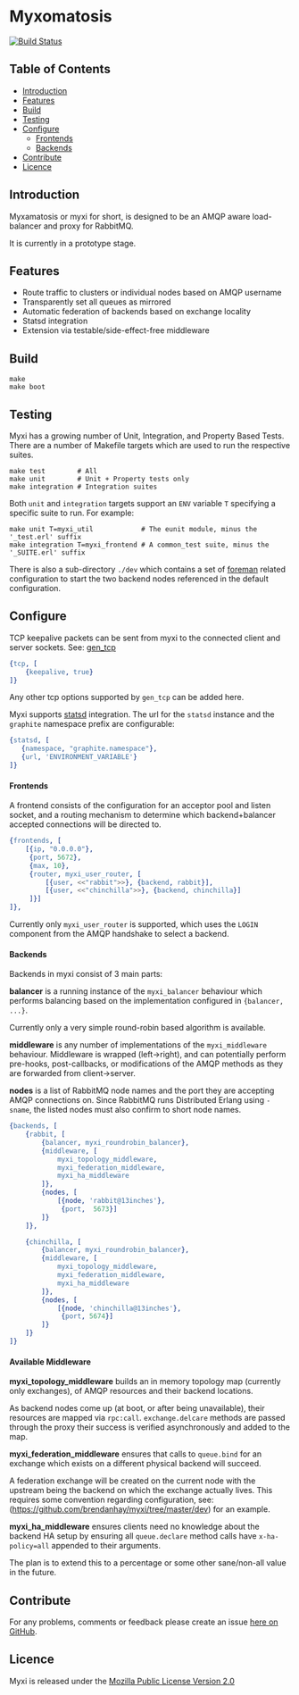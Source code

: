 Myxomatosis
===========

[![Build Status](https://secure.travis-ci.org/brendanhay/myxi.png)](http://travis-ci.org/brendanhay/myxi)

Table of Contents
-----------------

* [Introduction](#introduction)
* [Features](#features)
* [Build](#build)
* [Testing](#testing)
* [Configure](#configure)
    * [Frontends](#frontends)
    * [Backends](#backends)
* [Contribute](#contribute)
* [Licence](#licence)


<a name="introduction" />

Introduction
------------

Myxamatosis or myxi for short, is designed to be an AMQP aware load-balancer and proxy for RabbitMQ.

It is currently in a prototype stage.

<a name="features" />

Features
--------

* Route traffic to clusters or individual nodes based on AMQP username
* Transparently set all queues as mirrored
* Automatic federation of backends based on exchange locality
* Statsd integration
* Extension via testable/side-effect-free middleware


<a name="build" />

Build
-----

```shell
make
make boot
```


<a name="testing" />

Testing
-------

Myxi has a growing number of Unit, Integration, and Property Based Tests. There are a number of Makefile targets which are used to run the respective suites.

```shell
make test        # All
make unit        # Unit + Property tests only
make integration # Integration suites
```

Both `unit` and `integration` targets support an `ENV` variable `T` specifying a specific suite to run. For example:

```shell
make unit T=myxi_util            # The eunit module, minus the '_test.erl' suffix
make integration T=myxi_frontend # A common_test suite, minus the '_SUITE.erl' suffix
```

There is also a sub-directory `./dev` which contains a set of [foreman](github.com/ddollar/foreman) related configuration to start the two backend nodes
referenced in the default configuration.


<a name="configure" />

Configure
---------

TCP keepalive packets can be sent from myxi to the connected client and server sockets.
See: [gen_tcp](erlang.org/doc/man/gen_tcp.html)

```erlang
{tcp, [
    {keepalive, true}
]}
```

Any other tcp options supported by `gen_tcp` can be added here.

Myxi supports [statsd](github.com/etsy/statsd) integration. The url for the `statsd`
instance and the `graphite` namespace prefix are configurable:

```erlang
{statsd, [
   {namespace, "graphite.namespace"},
   {url, 'ENVIRONMENT_VARIABLE'}
]}
```

<a name="frontends" />

#### Frontends

A frontend consists of the configuration for an acceptor pool and listen socket,
and a routing mechanism to determine which backend+balancer accepted connections will be directed to.

```erlang
{frontends, [
    [{ip, "0.0.0.0"},
     {port, 5672},
     {max, 10},
     {router, myxi_user_router, [
         [{user, <<"rabbit">>}, {backend, rabbit}],
         [{user, <<"chinchilla">>}, {backend, chinchilla}]
     ]}]
]},
```

Currently only `myxi_user_router` is supported, which uses the `LOGIN` component
from the AMQP handshake to select a backend.


<a name="backends" />

#### Backends

Backends in myxi consist of 3 main parts:

**balancer** is a running instance of the `myxi_balancer` behaviour which performs
balancing based on the implementation configured in `{balancer, ...}`.

Currently only a very simple round-robin based algorithm is available.

**middleware** is any number of implementations of the `myxi_middleware` behaviour.
Middleware is wrapped (left->right), and can potentially perform pre-hooks, post-callbacks, or modifications of the AMQP methods as they are forwarded from client->server.

**nodes** is a list of RabbitMQ node names and the port they are accepting AMQP connections on. Since RabbitMQ runs Distributed Erlang using `-sname`, the listed nodes must also
confirm to short node names.

```erlang
{backends, [
    {rabbit, [
        {balancer, myxi_roundrobin_balancer},
        {middleware, [
            myxi_topology_middleware,
            myxi_federation_middleware,
            myxi_ha_middleware
        ]},
        {nodes, [
            [{node, 'rabbit@13inches'},
             {port,  5673}]
        ]}
    ]},

    {chinchilla, [
        {balancer, myxi_roundrobin_balancer},
        {middleware, [
            myxi_topology_middleware,
            myxi_federation_middleware,
            myxi_ha_middleware
        ]},
        {nodes, [
            [{node, 'chinchilla@13inches'},
             {port, 5674}]
        ]}
    ]}
]}
```

#### Available Middleware

**myxi_topology_middleware** builds an in memory topology map (currently only exchanges),
of AMQP resources and their backend locations.

As backend nodes come up (at boot, or after being unavailable), their resources are mapped via `rpc:call`.
`exchange.delcare` methods are passed through the proxy their success is verified asynchronously and
added to the map.

**myxi_federation_middleware** ensures that calls to `queue.bind` for an exchange which
exists on a different physical backend will succeed.

A federation exchange will be created on the current node with the upstream being
the backend on which the exchange actually lives. This requires some convention
regarding configuration, see: (https://github.com/brendanhay/myxi/tree/master/dev) for an example.

**myxi_ha_middleware** ensures clients need no knowledge about the backend HA setup
by ensuring all `queue.declare` method calls have `x-ha-policy=all` appended to their arguments.

The plan is to extend this to a percentage or some other sane/non-all value in the future.


<a name="contribute" />

Contribute
----------

For any problems, comments or feedback please create an issue [here on GitHub](github.com/brendanhay/myxi/issues).


<a name="licence" />

Licence
-------

Myxi is released under the [Mozilla Public License Version 2.0](http://www.mozilla.org/MPL/)